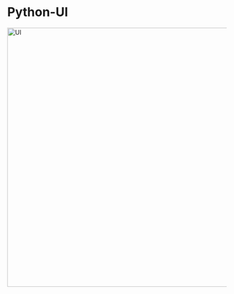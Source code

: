 # Python-UI
<img width="595" alt="UI" src="https://user-images.githubusercontent.com/93995876/211870213-d4c74aa5-aad4-4e2d-a49b-7176357d5fc9.png">
